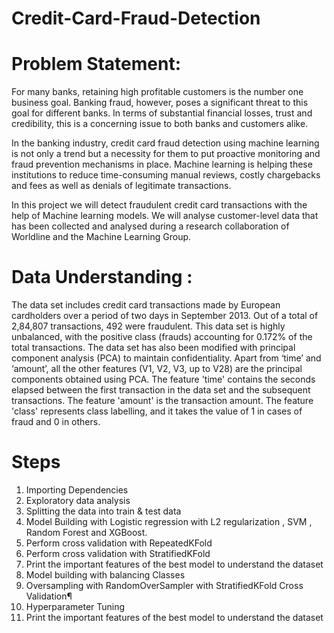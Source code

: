 # Credit-Card-Fraud-Detection

# Problem Statement: 
 For many banks, retaining high profitable customers is the number one business goal. Banking fraud, however, poses a significant threat to this goal for different banks. In terms of substantial financial losses, trust and credibility, this is a concerning issue to both banks and customers alike.

In the banking industry, credit card fraud detection using machine learning is not only a trend but a necessity for them to put proactive monitoring and fraud prevention mechanisms in place. Machine learning is helping these institutions to reduce time-consuming manual reviews, costly chargebacks and fees as well as denials of legitimate transactions.

In this project we will detect fraudulent credit card transactions with the help of Machine learning models. We will analyse customer-level data that has been collected and analysed during a research collaboration of Worldline and the Machine Learning Group.

# Data Understanding :
The data set includes credit card transactions made by European cardholders over a period of two days in September 2013. Out of a total of 2,84,807 transactions, 492 were fraudulent. This data set is highly unbalanced, with the positive class (frauds) accounting for 0.172% of the total transactions. The data set has also been modified with principal component analysis (PCA) to maintain confidentiality. Apart from ‘time’ and ‘amount’, all the other features (V1, V2, V3, up to V28) are the principal components obtained using PCA. The feature 'time' contains the seconds elapsed between the first transaction in the data set and the subsequent transactions. The feature 'amount' is the transaction amount. The feature 'class' represents class labelling, and it takes the value of 1 in cases of fraud and 0 in others.

# Steps 
1. Importing Dependencies
2. Exploratory data analysis
3. Splitting the data into train & test data
4. Model Building with Logistic regression with L2 regularization , SVM , Random Forest and XGBoost.
5. Perform cross validation with RepeatedKFold
6. Perform cross validation with StratifiedKFold
7. Print the important features of the best model to understand the dataset
8. Model building with balancing Classes
9. Oversampling with RandomOverSampler with StratifiedKFold Cross Validation¶
10. Hyperparameter Tuning
11. Print the important features of the best model to understand the dataset
